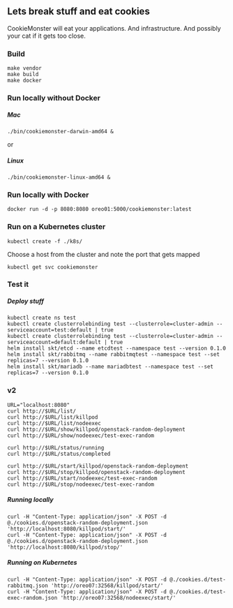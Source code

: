 ## Lets break stuff and eat cookies

CookieMonster will eat your applications. And infrastructure. And possibly your cat if it gets too close.

### Build
```
make vendor
make build
make docker
```

### Run locally without Docker

##### Mac
```
./bin/cookiemonster-darwin-amd64 &
```
or
##### Linux
```
./bin/cookiemonster-linux-amd64 &
```

### Run locally with Docker
```
docker run -d -p 8080:8080 oreo01:5000/cookiemonster:latest
```

### Run on a Kubernetes cluster
```
kubectl create -f ./k8s/
```

Choose a host from the cluster and note the port that gets mapped
```
kubectl get svc cookiemonster
```

### Test it

##### Deploy stuff
```
kubectl create ns test
kubectl create clusterrolebinding test --clusterrole=cluster-admin --serviceaccount=test:default | true
kubectl create clusterrolebinding test --clusterrole=cluster-admin --serviceaccount=default:default | true
helm install skt/etcd --name etcdtest --namespace test --version 0.1.0
helm install skt/rabbitmq --name rabbitmqtest --namespace test --set replicas=7 --version 0.1.0
helm install skt/mariadb --name mariadbtest --namespace test --set replicas=7 --version 0.1.0
```

### v2 ###
```
URL="localhost:8080"
curl http://$URL/list/
curl http://$URL/list/killpod
curl http://$URL/list/nodeexec
curl http://$URL/show/killpod/openstack-random-deployment
curl http://$URL/show/nodeexec/test-exec-random

curl http://$URL/status/running
curl http://$URL/status/completed

curl http://$URL/start/killpod/openstack-random-deployment
curl http://$URL/stop/killpod/openstack-random-deployment
curl http://$URL/start/nodeexec/test-exec-random
curl http://$URL/stop/nodeexec/test-exec-random
```



##### Running locally
```
curl -H "Content-Type: application/json" -X POST -d @./cookies.d/openstack-random-deployment.json 'http://localhost:8080/killpod/start/'
curl -H "Content-Type: application/json" -X POST -d @./cookies.d/openstack-random-deployment.json 'http://localhost:8080/killpod/stop/'
```

##### Running on Kubernetes
```
curl -H "Content-Type: application/json" -X POST -d @./cookies.d/test-rabbitmq.json 'http://oreo07:32568/killpod/start/'
curl -H "Content-Type: application/json" -X POST -d @./cookies.d/test-exec-random.json 'http://oreo07:32568/nodeexec/start/'
```
